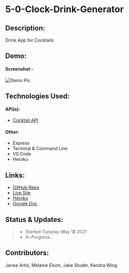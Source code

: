 # 5-0-Clock-Drink-Generator

## Description:

Drink App for Cocktails

## Demo:

#### Screenshot -

![Demo Pic](https://via.placeholder.com/250/FFFFFF/000000?text=Placeholder+Image)

## Technologies Used:

#### API(s):

- [Cocktail API](https://www.thecocktaildb.com/api.php?ref=apilist.fun)

#### Other:

- Express
- Terminal & Command Line
- VS Code
- Heroku

## Links:

- [GitHub Repo](#)
- [Live Site](#)
- [Heroku](#)
- [Google Doc](https://docs.google.com/document/d/1d1kRpaK1KqMWOh_f0vlHxn1eoHWlC_X0E5iuqlV_8LQ/edit?usp=sharing)

## Status & Updates:

> - Started Tuesday May 18 2021
> - _In-Progress..._

## Contributors:

Janee Artis, Melanie Elson, Jake Studer, Kendra Wing
